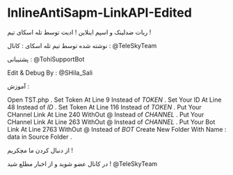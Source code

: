 # InlineAntiSapm-LinkAPI-Edited
ربات ضدلینک و اسپم اینلاین ! ادیت توسط تله اسکای تیم !

نوشته شده توسط تیم تله اسکای :
کانال : @TeleSkyTeam

پشتیبانی : @TohiSupportBot

Edit & Debug By : @SHila_Sali

آموزش :

Open TST.php .
Set Token At Line 9 Instead of *TOKEN* .
Set Your ID At Line 48 Instead of *ID* .
Set Token At Line 116 Instead of *TOKEN* .
Put Your CHannel Link At Line 240 WithOut @ Instead of *CHANNEL* .
Put Your CHannel Link At Line 263 WithOut @ Instead of *CHANNEL* .
Put Your Bot Link At Line 2763 WithOut @ Instead of *BOT*
Create New Folder With Name : data in Source Folder .

از دنبال کردن ما مچکریم !

در کانال عضو شوید و از اخبار مطلع شید !
@TeleSkyTeam
